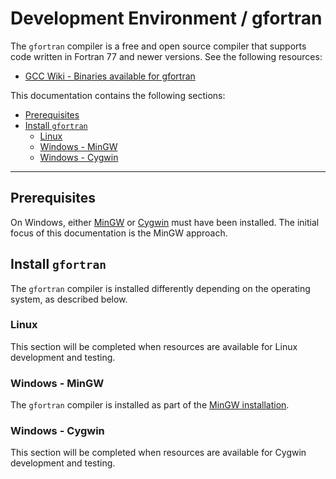 # Development Environment / gfortran

The `gfortran` compiler is a free and open source compiler that supports code written in Fortran 77 and newer versions.
See the following resources:

* [GCC Wiki - Binaries available for gfortran](https://gcc.gnu.org/wiki/GFortranBinaries)

This documentation contains the following sections:

* [Prerequisites](#prerequisites)
* [Install `gfortran`](#install-gfortran)
	+ [Linux](#linux)
	+ [Windows - MinGW](#windows-mingw)
	+ [Windows - Cygwin](#windows-cygwin)

--------------------

## Prerequisites

On Windows, either [MinGW](machine.md#install-mingw) or [Cygwin](machine.md#install-cygwin) must have been installed.
The initial focus of this documentation is the MinGW approach.

## Install `gfortran`

The `gfortran` compiler is installed differently depending on the operating system, as described below.

### Linux

This section will be completed when resources are available for Linux development and testing.

### Windows - MinGW

The `gfortran` compiler is installed as part of the [MinGW installation](machine.md#install-mingw).

### Windows - Cygwin

This section will be completed when resources are available for Cygwin development and testing.

